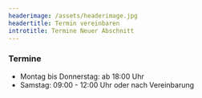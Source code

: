 ```yaml
---
headerimage: /assets/headerimage.jpg
headertitle: Termin vereinbaren
introtitle: Termine Neuer Abschnitt
---
```


### Termine
* Montag bis Donnerstag: ab 18:00 Uhr
* Samstag: 09:00 - 12:00 Uhr oder nach Vereinbarung